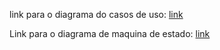 link para o diagrama do casos de uso:
[link](https://lucid.app/lucidchart/e0417142-2022-4af8-bd5e-50520d6eaf26/edit?viewport_loc=70%2C-137%2C2694%2C1342%2C0_0&invitationId=inv_f54af5ef-8aff-4e6d-b7b1-1cdc9086aa59)

Link para o diagrama de maquina de estado:
[link](https://lucid.app/lucidchart/fe0412b5-fc9d-4b7a-bd3b-db3ff9feee9b/edit?viewport_loc=-98%2C-190%2C2220%2C1106%2C0_0&invitationId=inv_0f7e73da-3f5c-4b11-9024-9faa06d0c0f2)

